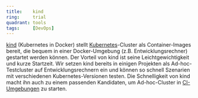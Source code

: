 ```yaml
---
title:    kind  
ring:     trial  
quadrant: tools
tags:     [DevOps]
---
```


[kind][kind] (Kubernetes in Docker) stellt [Kubernetes][kubernetes]-Cluster als Container-Images bereit, die bequem in
einer Docker-Umgebung (z.B. Entwicklungsrechner) gestartet werden können. Der Vorteil von kind ist seine
Leichtgewichtigkeit und kurze Startzeit. Wir setzen kind bereits in einigen Projekten als Ad-hoc-Testcluster auf
Entwicklungsrechnern ein und können so schnell Szenarien mit verschiedenen Kubernetes-Versionen testen. Die
Schnelligkeit von kind macht ihn auch zu einem passenden Kandidaten, um Ad-hoc-Cluster in [CI-Umgebungen][cicd] zu
starten.

[kind]: https://kind.sigs.k8s.io/
[cicd]: /concepts-and-methods/ci-cd
[kubernetes]: /platforms/kubernetes

